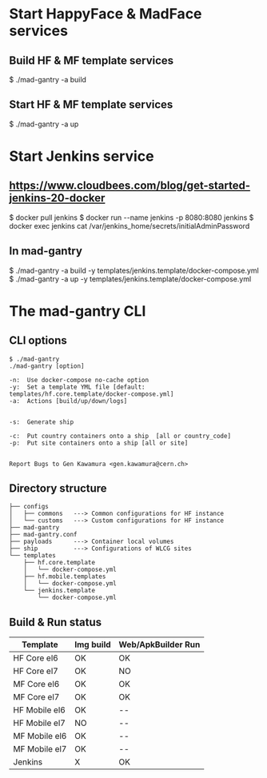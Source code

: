 # Start HappyFace & MadFace services
## Build HF & MF template services 
$ ./mad-gantry -a build

## Start HF & MF template services
$ ./mad-gantry -a up


# Start Jenkins service
## https://www.cloudbees.com/blog/get-started-jenkins-20-docker

$ docker pull jenkins
$ docker run --name jenkins -p 8080:8080 jenkins
$ docker exec jenkins cat /var/jenkins_home/secrets/initialAdminPassword

## In mad-gantry
$ ./mad-gantry -a build -y templates/jenkins.template/docker-compose.yml
$ ./mad-gantry -a up -y templates/jenkins.template/docker-compose.yml


# The mad-gantry CLI
## CLI options
    $ ./mad-gantry
    ./mad-gantry [option]
   
    -n:  Use docker-compose no-cache option
    -y:  Set a template YML file [default: templates/hf.core.template/docker-compose.yml]
    -a:  Actions [build/up/down/logs]
    
    
    -s:  Generate ship
    
    -c:  Put country containers onto a ship  [all or country_code]
    -p:  Put site containers onto a ship [all or site]
    
    
    Report Bugs to Gen Kawamura <gen.kawamura@cern.ch>



## Directory structure

    ├── configs
    │   ├── commons   ---> Common configurations for HF instance
    │   └── customs   ---> Custom configurations for HF instance
    ├── mad-gantry
    ├── mad-gantry.conf
    ├── payloads      ---> Container local volumes
    ├── ship          ---> Configurations of WLCG sites
    └── templates
        ├── hf.core.template
        │   └── docker-compose.yml
        ├── hf.mobile.templates
        │   └── docker-compose.yml
        └── jenkins.template
            └── docker-compose.yml

## Build & Run status
| Template | Img build | Web/ApkBuilder Run |
----|----|----
| HF Core el6 | OK | OK |
| HF Core el7 | OK | NO |
| MF Core el6 | OK | OK |
| MF Core el7 | OK | OK |
| HF Mobile el6 | OK | -- |
| HF Mobile el7 | NO | -- |
| MF Mobile el6 | OK | -- |
| MF Mobile el7 | OK | -- |
| Jenkins | X | OK |

